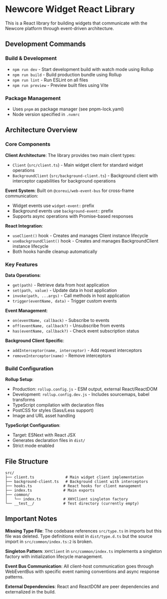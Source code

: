 # Newcore Widget React Library

This is a React library for building widgets that communicate with the Newcore platform through event-driven architecture.

## Development Commands

### Build & Development
- `npm run dev` - Start development build with watch mode using Rollup
- `npm run build` - Build production bundle using Rollup
- `npm run lint` - Run ESLint on all files
- `npm run preview` - Preview built files using Vite

### Package Management
- Uses `pnpm` as package manager (see pnpm-lock.yaml)
- Node version specified in `.nvmrc`

## Architecture Overview

### Core Components

**Client Architecture**: The library provides two main client types:
- `Client` (`src/client.ts`) - Main widget client for standard widget operations
- `BackgroundClient` (`src/background-client.ts`) - Background client with interceptor capabilities for background operations

**Event System**: Built on `@coreui/web-event-bus` for cross-frame communication:
- Widget events use `widget-event:` prefix
- Background events use `background-event:` prefix
- Supports async operations with Promise-based responses

**React Integration**: 
- `useClient()` hook - Creates and manages Client instance lifecycle
- `useBackgroundClient()` hook - Creates and manages BackgroundClient instance lifecycle
- Both hooks handle cleanup automatically

### Key Features

**Data Operations**:
- `get(path)` - Retrieve data from host application
- `set(path, value)` - Update data in host application  
- `invoke(path, ...args)` - Call methods in host application
- `trigger(eventName, data)` - Trigger custom events

**Event Management**:
- `on(eventName, callback)` - Subscribe to events
- `off(eventName, callback?)` - Unsubscribe from events
- `has(eventName, callback?)` - Check event subscription status

**Background Client Specific**:
- `addInterceptor(name, interceptor)` - Add request interceptors
- `removeInterceptor(name)` - Remove interceptors

### Build Configuration

**Rollup Setup**:
- Production: `rollup.config.js` - ESM output, external React/ReactDOM
- Development: `rollup.config.dev.js` - Includes sourcemaps, babel transforms
- TypeScript compilation with declaration files
- PostCSS for styles (Sass/Less support)
- Image and URL asset handling

**TypeScript Configuration**:
- Target: ESNext with React JSX
- Generates declaration files in `dist/`
- Strict mode enabled

## File Structure

```
src/
├── client.ts              # Main widget client implementation
├── background-client.ts   # Background client with interceptors
├── hooks.ts              # React hooks for client management  
├── index.ts              # Main exports
├── common/
│   └── index.ts          # XHYClient singleton factory
└── __test__/             # Test directory (currently empty)
```

## Important Notes

**Missing Type File**: The codebase references `src/type.ts` in imports but this file was deleted. Type definitions exist in `dist/type.d.ts` but the source import in `src/common/index.ts:2` is broken.

**Singleton Pattern**: `XHYClient` in `src/common/index.ts` implements a singleton factory with initialization lifecycle management.

**Event Bus Communication**: All client-host communication goes through WebEventBus with specific event naming conventions and async response patterns.

**External Dependencies**: React and ReactDOM are peer dependencies and externalized in the build.